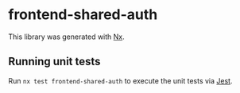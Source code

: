 # frontend-shared-auth

This library was generated with [Nx](https://nx.dev).

## Running unit tests

Run `nx test frontend-shared-auth` to execute the unit tests via [Jest](https://jestjs.io).
